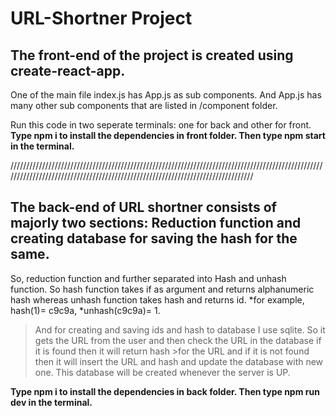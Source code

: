 # URL-Shortner Project

## The front-end of the project is created using create-react-app. 
One of the main file index.js has App.js as sub components. 
And App.js has many other sub components that are listed in /component folder.

Run this code in two seperate terminals: one for back and other for front. 
**Type npm i to install the dependencies in front folder.
Then type npm start in the terminal.**

////////////////////////////////////////////////////////////////////////////////////////////////////////////////////////////////////////////////////////////////////////////////

## The back-end of URL shortner consists of majorly two sections: Reduction function and creating database for saving the hash for the same.

So, reduction function and further separated into Hash and unhash function. So hash function takes if as argument and returns alphanumeric hash whereas unhash function takes hash and returns id. 
        *for example, hash(1)= c9c9a,
                     *unhash(c9c9a)= 1.

>And for creating and saving ids and hash to database I use sqlite. So it gets the URL from the user and then check the URL in the database if it is found then it will return hash >for the URL and if it is not found then it will insert the URL and hash and update the database with new one. This database will be created whenever the server is UP.  

**Type npm i to install the dependencies in back folder.
Then type npm run dev in the terminal.**
